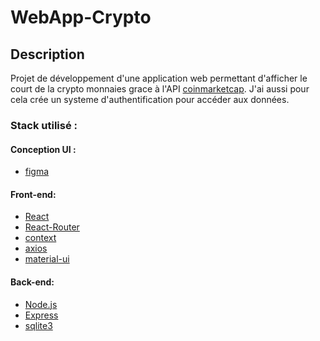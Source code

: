 # WebApp-Crypto

## Description
Projet de développement d'une application web permettant d'afficher le court de la crypto monnaies grace à l'API [coinmarketcap](https://coinmarketcap.com/api/).
J'ai aussi pour cela crée un systeme d'authentification pour accéder aux données. 
### Stack utilisé :

#### Conception UI :
- [figma](https://www.figma.com/)

#### Front-end:
- [React](https://reactjs.org/)
- [React-Router](https://reacttraining.com/react-router/web/guides/quick-start)
- [context](https://reactjs.org/docs/context.html)
- [axios](https://www.npmjs.com/package/axios)
- [material-ui](https://material-ui.com/)

#### Back-end: 
- [Node.js](https://nodejs.org/)
- [Express](https://expressjs.com/)
- [sqlite3](https://www.npmjs.com/package/sqlite3)